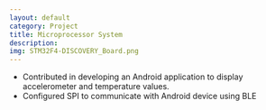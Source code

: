 ```yaml
---
layout: default
category: Project
title: Microprocessor System
description: 
img: STM32F4-DISCOVERY_Board.png
---
```

* Contributed in developing an Android application to
display accelerometer and temperature values.
* Configured SPI to communicate with Android device using BLE